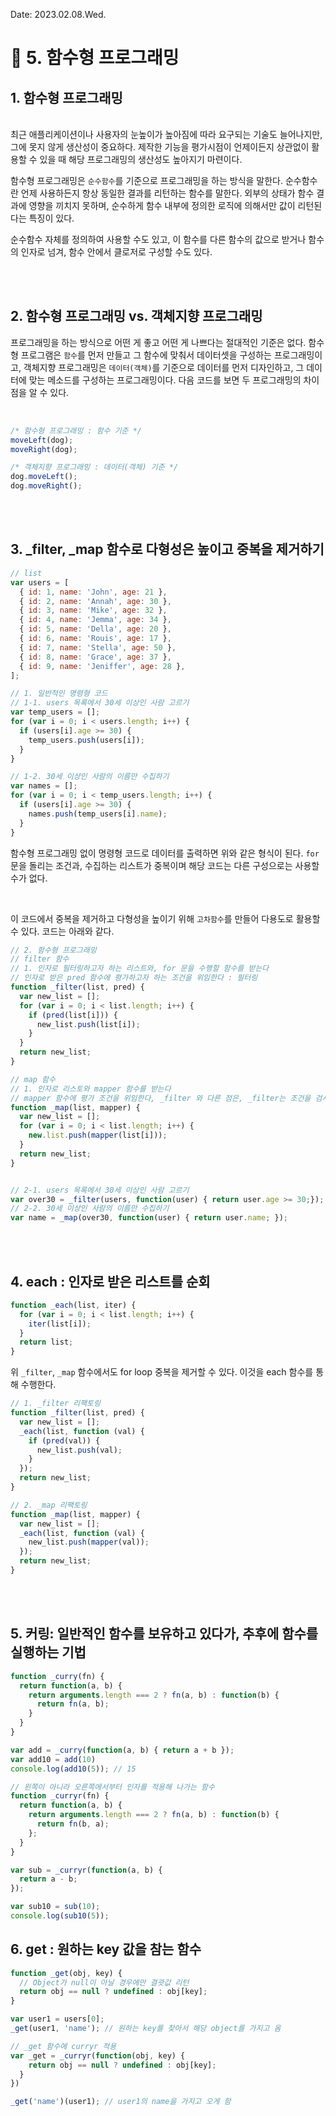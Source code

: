 Date: 2023.02.08.Wed.

 # :memo: 5. 함수형 프로그래밍

## 1. 함수형 프로그래밍
<br/>
최근 애플리케이션이나 사용자의 눈높이가 높아짐에 따라 요구되는 기술도 늘어나지만, 그에 못지 않게 생산성이 중요하다. 제작한 기능을 평가시점이 언제이든지 상관없이 활용할 수 있을 때 해당 프로그래밍의 생산성도 높아지기 마련이다.

함수형 프로그래밍은 `순수함수`를 기준으로 프로그래밍을 하는 방식을 말한다. 순수함수란 언제 사용하든지 항상 동일한 결과를 리턴하는 함수를 말한다. 외부의 상태가 함수 결과에 영향을 끼치지 못하며, 순수하게 함수 내부에 정의한 로직에 의해서만 값이 리턴된다는 특징이 있다.

순수함수 자체를 정의하여 사용할 수도 있고, 이 함수를 다른 함수의 값으로 받거나 함수의 인자로 넘겨, 함수 안에서 클로저로 구성할 수도 있다.

<br/><br/>

## 2. 함수형 프로그래밍 vs. 객체지향 프로그래밍

프로그래밍을 하는 방식으로 어떤 게 좋고 어떤 게 나쁘다는 절대적인 기준은 없다. 함수형 프로그램은 `함수`를 먼저 만들고 그 함수에 맞춰서 데이터셋을 구성하는 프로그래밍이고, 객체지향 프로그래밍은 `데이터(객체)`를 기준으로 데이터를 먼저 디자인하고, 그 데이터에 맞는 메소드를 구성하는 프로그래밍이다. 다음 코드를 보면 두 프로그래밍의 차이점을 알 수 있다.

<br/>

```js
/* 함수형 프로그래밍 : 함수 기준 */
moveLeft(dog);
moveRight(dog);

/* 객체지향 프로그래밍 : 데이터(객체) 기준 */
dog.moveLeft();
dog.moveRight();
```

<br/><br/>

## 3. _filter, _map 함수로 다형성은 높이고 중복을 제거하기

```js
// list
var users = [
  { id: 1, name: 'John', age: 21 },
  { id: 2, name: 'Annah', age: 30 },
  { id: 3, name: 'Mike', age: 32 },
  { id: 4, name: 'Jemma', age: 34 },
  { id: 5, name: 'Della', age: 20 },
  { id: 6, name: 'Rouis', age: 17 },
  { id: 7, name: 'Stella', age: 50 },
  { id: 8, name: 'Grace', age: 37 },
  { id: 9, name: 'Jeniffer', age: 28 },
];

// 1. 일반적인 명령형 코드
// 1-1. users 목록에서 30세 이상인 사람 고르기
var temp_users = [];
for (var i = 0; i < users.length; i++) {
  if (users[i].age >= 30) {
    temp_users.push(users[i]);
  }
}

// 1-2. 30세 이상인 사람의 이름만 수집하기
var names = [];
for (var i = 0; i < temp_users.length; i++) {
  if (users[i].age >= 30) {
    names.push(temp_users[i].name);
  }
}
```

함수형 프로그래밍 없이 명령형 코드로 데이터를 출력하면 위와 같은 형식이 된다. `for`문을 돌리는 조건과, 수집하는 리스트가 중복이며 해당 코드는 다른 구성으로는 사용할 수가 없다.

<br/>

이 코드에서 중복을 제거하고 다형성을 높이기 위해 `고차함수`를 만들어 다용도로 활용할 수 있다. 코드는 아래와 같다.

```js
// 2. 함수형 프로그래밍
// filter 함수
// 1. 인자로 필터링하고자 하는 리스트와, for 문을 수행할 함수를 받는다
// 인자로 받은 pred 함수에 평가하고자 하는 조건을 위임한다 : 필터링
function _filter(list, pred) {
  var new_list = [];
  for (var i = 0; i < list.length; i++) {
    if (pred(list[i])) {
      new_list.push(list[i]);
    }
  }
  return new_list;
}

// map 함수
// 1. 인자로 리스토와 mapper 함수를 받는다
// mapper 함수에 평가 조건을 위임한다, _filter 와 다른 점은, _filter는 조건을 검사하는 항목이 있다는 것
function _map(list, mapper) {
  var new_list = [];
  for (var i = 0; i < list.length; i++) {
    new.list.push(mapper(list[i]));
  }
  return new_list;
}


// 2-1. users 목록에서 30세 이상인 사람 고르기
var over30 = _filter(users, function(user) { return user.age >= 30;});
// 2-2. 30세 이상인 사람의 이름만 수집하기
var name = _map(over30, function(user) { return user.name; });
```

<br/><br/>

## 4. each : 인자로 받은 리스트를 순회
```js
function _each(list, iter) {
  for (var i = 0; i < list.length; i++) {
    iter(list[i]);
  }
  return list;
}
```

위 `_filter`, `_map` 함수에서도 for loop 중복을 제거할 수 있다. 이것을 each 함수를 통해 수행한다.

```js
// 1. _filter 리팩토링
function _filter(list, pred) {
  var new_list = [];
  _each(list, function (val) {
    if (pred(val)) {
      new_list.push(val);
    }
  });
  return new_list;
}

// 2. _map 리팩토링
function _map(list, mapper) {
  var new_list = [];
  _each(list, function (val) {
    new_list.push(mapper(val));
  });
  return new_list;
}
```


<br><br>

## 5. 커링: 일반적인 함수를 보유하고 있다가, 추후에 함수를 실행하는 기법
```js
function _curry(fn) {
  return function(a, b) {
    return arguments.length === 2 ? fn(a, b) : function(b) {
      return fn(a, b);
    }
  }
}

var add = _curry(function(a, b) { return a + b });
var add10 = add(10)
console.log(add10(5)); // 15
```

```js
// 왼쪽이 아니라 오른쪽에서부터 인자를 적용해 나가는 함수
function _curryr(fn) {
  return function(a, b) {
    return arguments.length === 2 ? fn(a, b) : function(b) {
      return fn(b, a);
    };
  }
}

var sub = _curryr(function(a, b) {
  return a - b;
});

var sub10 = sub(10);
console.log(sub10(5)); 
```

## 6. get : 원하는 key 값을 참는 함수
```js
function _get(obj, key) {
  // Object가 null이 아닐 경우에만 결괏값 리턴
  return obj == null ? undefined : obj[key];
}

var user1 = users[0];
_get(user1, 'name'); // 원하는 key를 찾아서 해당 object를 가지고 옴

// _get 함수에 curryr 적용
var _get = _curryr(function(obj, key) {
    return obj == null ? undefined : obj[key];
  }
})

_get('name')(user1); // user1의 name을 가지고 오게 함

```